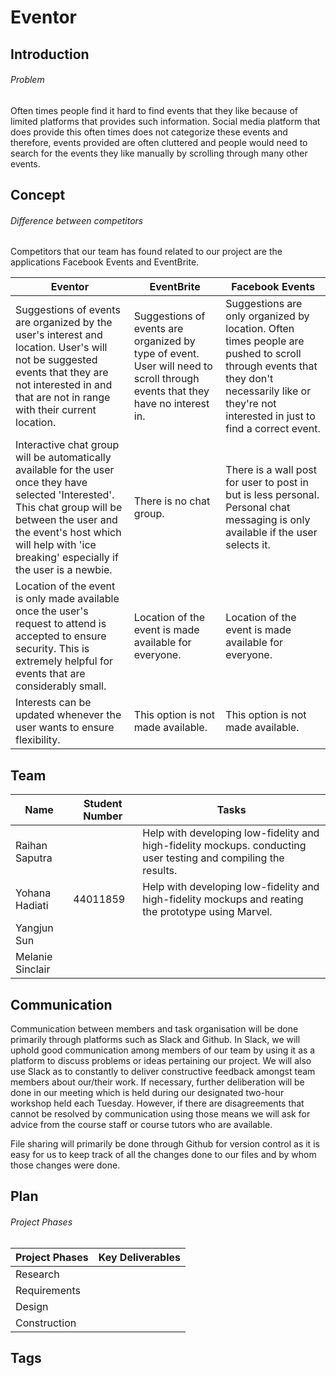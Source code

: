 <h1>Eventor</h1>

<h2>Introduction</h2>

<h6>Problem</h6>
Often times people find it hard to find events that they like because of limited platforms that provides such information. Social media platform that does provide this often times does not categorize these events and therefore, events provided are often cluttered and people would need to search for the events they like manually by scrolling through many other events.

<h2>Concept</h2>

<h6>Difference between competitors</h6>

Competitors that our team has found related to our project are the applications Facebook Events and EventBrite.

| Eventor        | EventBrite             | Facebook Events  |
| -------------- |------------------------| -----------------|
| Suggestions of events are organized by the user's interest and location. User's will not be suggested events that they are not interested in and that are not in range with their current location.      | Suggestions of events are organized by type of event. User will need to scroll through events that they have no interest in.          | Suggestions are only organized by location. Often times people are pushed to scroll through events that they don't necessarily like or they're not interested in just to find a correct event. |
| Interactive chat group will be automatically available for the user once they have selected 'Interested'. This chat group will be between the user and the event's host which will help with 'ice breaking' especially if the user is a newbie.   | There is no chat group.  |  There is a wall post for user to post in but is less personal. Personal chat messaging is only available if the user selects it. |
| Location of the event is only made available once the user's request to attend is accepted to ensure security. This is extremely helpful for events that are considerably small. | Location of the event is made available for everyone.    | Location of the event is made available for everyone.    |
| Interests can be updated whenever the user wants to ensure flexibility. | This option is not made available.     | This option is not made available.    |

<h2>Team</h2>


| Name          | Student Number         | Tasks  |
| ------------- |------------------------| -------|
| Raihan Saputra      |           | Help with developing low-fidelity and high-fidelity mockups. conducting user testing and compiling the results.|
| Yohana Hadiati     | 44011859    |   Help with developing low-fidelity and high-fidelity mockups and reating the prototype using Marvel. |
| Yangjun Sun |     |     |
| Melanie Sinclair |      |    |


<h2>Communication</h2>

Communication between members and task organisation will be done primarily through platforms such as Slack and Github. In Slack, we will uphold good communication among members of our team by using it as a platform to discuss problems or ideas pertaining our project. We will also use Slack as to constantly to deliver constructive feedback amongst team members about our/their work. If necessary, further deliberation will be done in our meeting which is held during our designated two-hour workshop held each Tuesday. However, if there are disagreements that cannot be resolved by communication using those means we will ask for advice from the course staff or course tutors who are available.

File sharing will primarily be done through Github for version control as it is easy for us to keep track of all the changes done to our files and by whom those changes were done. 

<h2>Plan</h2>

<h6>Project Phases</h6>

| Project Phases          | Key Deliverables        | 
| ----------------------- |-------------------------|
| Research                |                         | 
| Requirements            |                         |   
| Design                  |                         |     
| Construction            |                         |

<h2>Tags</h2> 
